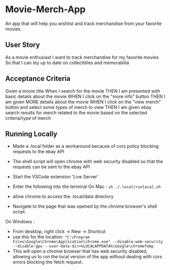 # Movie-Merch-App
An app that will help you wishlist and track merchandise from your favorite movies.  

## User Story
As a movie enthusiast
I want to track merchandise for my favorite movies
So that I can sty up to date on collectibles and memorabilia

## Acceptance Criteria
Given a movie title
When I search for the movie
THEN I am presented with basic details about the movie
WHEN I click on the "more info" button
THEN I am given MORE details about the movie
WHEN I click on the "view merch" button and select some types of merch to view
THEN I am given ebay search results for merch related to the movie based on the selected criteria/type of merch

## Running Locally 
- Made a .local folder as a workaround because of cors policy blocking requests to the ebay API
- The shell script will open chrome with web security disabled so that the requests can be sent to the ebay API


- Start the VSCode extension 'Live Server'
- Enter the following into the terminal
On Mac :
```sh ./.local/runlocal.sh```
- allow chrome to access the .local/data directory
- Navigate to the page that was opened by the chrome browser's shell script.  

On Windows : 
- From desktop, right click -> New -> Shortcut
- use this for the location: ```"C:\Program Files\Google\Chrome\Application\chrome.exe" --disable-web-security --disable-gpu --user-data-dir=%LOCALAPPDATA%\Google\chromeTemp```
- This will open a chrome browser that has web security disabled, allowing us to run the local version of the app without dealing with cors errors blocking the fetch request.  